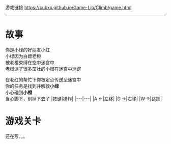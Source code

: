 游戏链接 https://cubxx.github.io/Game-Lib/Climb/game.html
***
# 故事
你是小绿的好朋友小红  
小绿因为白嫖老橙  
被老橙束缚在空中迷宫中  
老橙派了很多茁壮的小橙在迷宫中巡逻  
  
在老红的帮忙下你被定点传送至迷宫中  
你的任务是找到并解救**小绿**  
小心碰到**小橙**  
当心脚下，别掉下去了
|按键|操作|
|---|---|
|A ←|左移|
|D →|右移|
|W ↑|跳跃|
# 游戏关卡
还在写。。。  
